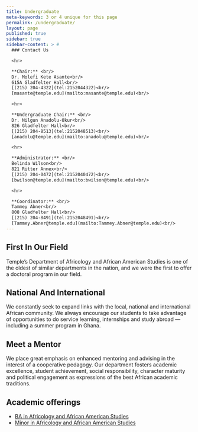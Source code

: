 ```yaml
---
title: Undergraduate
meta-keywords: 3 or 4 unique for this page
permalink: /undergraduate/
layout: page
published: true
sidebar: true
sidebar-content: > #
  ### Contact Us

  <hr>

  **Chair:** <br/>
  Dr. Molefi Kete Asante<br/>
  615A Gladfelter Hall<br/>
  [(215) 204-4322](tel:2152044322)<br/>
  [masante@temple.edu](mailto:masante@temple.edu)<br/>

  <hr>

  **Undergraduate Chair:** <br/>
  Dr. Nilgun Anadolu-Okur<br/>
  826 Gladfelter Hall<br/>
  [(215) 204-8513](tel:2152048513)<br/>
  [anadolu@temple.edu](mailto:anadolu@temple.edu)<br/>

  <hr>

  **Administrator:** <br/>
  Belinda Wilson<br/>
  821 Ritter Annex<br/>
  [(215) 204-0472](tel:2152040472)<br/>
  [bwilson@temple.edu](mailto:bwilson@temple.edu)<br/>

  <hr>

  **Coordinator:** <br/>
  Tammey Abner<br/>
  808 Gladfelter Hall<br/>
  [(215) 204-8491](tel:2152048491)<br/>
  [Tammey.Abner@temple.edu](mailto:Tammey.Abner@temple.edu)<br/>
---
```


## First In Our Field

Temple’s Department of Africology and African American Studies is one of the oldest of similar departments in the nation, and we were the first to offer a doctoral program in our field.

## National And International

We constantly seek to expand links with the local, national and international African community. We always encourage our students to take advantage of opportunities to do service learning, internships and study abroad — including a summer program in Ghana.

## Meet a Mentor

We place great emphasis on enhanced mentoring and advising in the interest of a cooperative pedagogy. Our department fosters academic excellence, student achievement, social responsibility, character maturity and political engagement as expressions of the best African academic traditions.

## Academic offerings

 - [BA in Africology and African American Studies](http://bulletin.temple.edu/undergraduate/liberal-arts/africology-african-american-studies/ba-africology-african-american-studies/)
 - [Minor in Africology and African American Studies](http://bulletin.temple.edu/undergraduate/liberal-arts/africology-african-american-studies/minor-africology-african-american-studies/)
